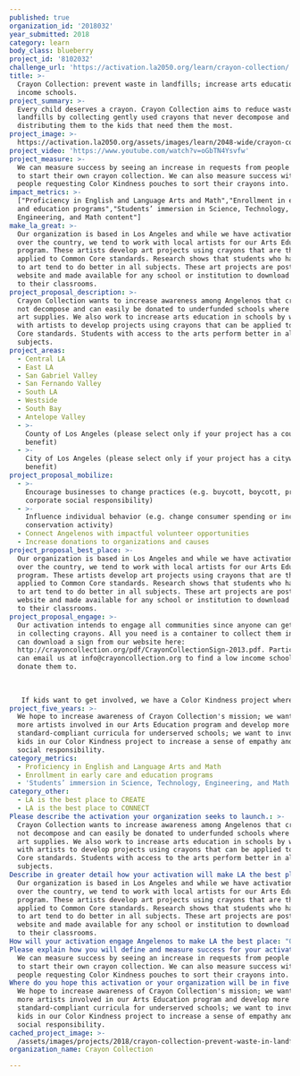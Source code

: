 ```yaml
---
published: true
organization_id: '2018032'
year_submitted: 2018
category: learn
body_class: blueberry
project_id: '8102032'
challenge_url: 'https://activation.la2050.org/learn/crayon-collection/'
title: >-
  Crayon Collection: prevent waste in landfills; increase arts education in low
  income schools.
project_summary: >-
  Every child deserves a crayon. Crayon Collection aims to reduce waste in
  landfills by collecting gently used crayons that never decompose and
  distributing them to the kids that need them the most.
project_image: >-
  https://activation.la2050.org/assets/images/learn/2048-wide/crayon-collection.jpg
project_video: 'https://www.youtube.com/watch?v=oGbTN4Ysvfw'
project_measure: >-
  We can measure success by seeing an increase in requests from people who want
  to start their own crayon collection. We can also measure success with more
  people requesting Color Kindness pouches to sort their crayons into.
impact_metrics: >-
  ["Proficiency in English and Language Arts and Math","Enrollment in early care
  and education programs","Students’ immersion in Science, Technology,
  Engineering, and Math content"]
make_la_great: >-
  Our organization is based in Los Angeles and while we have activations all
  over the country, we tend to work with local artists for our Arts Education
  program. These artists develop art projects using crayons that are then
  applied to Common Core standards. Research shows that students who have access
  to art tend to do better in all subjects. These art projects are posted on our
  website and made available for any school or institution to download and apply
  to their classrooms.
project_proposal_description: >-
  Crayon Collection wants to increase awareness among Angelenos that crayons do
  not decompose and can easily be donated to underfunded schools where kids need
  art supplies. We also work to increase arts education in schools by working
  with artists to develop projects using crayons that can be applied to Common
  Core standards. Students with access to the arts perform better in all
  subjects.
project_areas:
  - Central LA
  - East LA
  - San Gabriel Valley
  - San Fernando Valley
  - South LA
  - Westside
  - South Bay
  - Antelope Valley
  - >-
    County of Los Angeles (please select only if your project has a countywide
    benefit)
  - >-
    City of Los Angeles (please select only if your project has a citywide
    benefit)
project_proposal_mobilize:
  - >-
    Encourage businesses to change practices (e.g. buycott, boycott, promote
    corporate social responsibility)
  - >-
    Influence individual behavior (e.g. change consumer spending or increase
    conservation activity)
  - Connect Angelenos with impactful volunteer opportunities
  - Increase donations to organizations and causes
project_proposal_best_place: >-
  Our organization is based in Los Angeles and while we have activations all
  over the country, we tend to work with local artists for our Arts Education
  program. These artists develop art projects using crayons that are then
  applied to Common Core standards. Research shows that students who have access
  to art tend to do better in all subjects. These art projects are posted on our
  website and made available for any school or institution to download and apply
  to their classrooms.
project_proposal_engage: >-
  Our activation intends to engage all communities since anyone can get involved
  in collecting crayons. All you need is a container to collect them in and you
  can download a sign from our website here:
  http://crayoncollection.org/pdf/CrayonCollectionSign-2013.pdf. Participants
  can email us at info@crayoncollection.org to find a low income school to
  donate them to. 
   
   
   
   If kids want to get involved, we have a Color Kindness project where kids take the initiative to collect crayons. They then sort them into linen pouches that we provide and the kids write a kindness note to the recipient child that is included in the pouch. The Color Kindness project will create a global movement for change by kids, for kids, that spreads love and kindness while connecting children to one another.
project_five_years: >-
  We hope to increase awareness of Crayon Collection's mission; we want to get
  more artists involved in our Arts Education program and develop more
  standard-compliant curricula for underserved schools; we want to involve more
  kids in our Color Kindness project to increase a sense of empathy and exercise
  social responsibility.
category_metrics:
  - Proficiency in English and Language Arts and Math
  - Enrollment in early care and education programs
  - 'Students’ immersion in Science, Technology, Engineering, and Math content'
category_other:
  - LA is the best place to CREATE
  - LA is the best place to CONNECT
Please describe the activation your organization seeks to launch.: >-
  Crayon Collection wants to increase awareness among Angelenos that crayons do
  not decompose and can easily be donated to underfunded schools where kids need
  art supplies. We also work to increase arts education in schools by working
  with artists to develop projects using crayons that can be applied to Common
  Core standards. Students with access to the arts perform better in all
  subjects.
Describe in greater detail how your activation will make LA the best place?: >-
  Our organization is based in Los Angeles and while we have activations all
  over the country, we tend to work with local artists for our Arts Education
  program. These artists develop art projects using crayons that are then
  applied to Common Core standards. Research shows that students who have access
  to art tend to do better in all subjects. These art projects are posted on our
  website and made available for any school or institution to download and apply
  to their classrooms. 
How will your activation engage Angelenos to make LA the best place: "Our activation intends to engage all communities since anyone can get involved in collecting crayons. All you need is a container to collect them in and you can download a sign from our website here: http://crayoncollection.org/pdf/CrayonCollectionSign-2013.pdf. Participants can email us at info@crayoncollection.org to find a low income school to donate them to. \r\n\r\nIf kids want to get involved, we have a Color Kindness project where kids take the initiative to collect crayons. They then sort them into linen pouches that we provide and the kids write a kindness note to the recipient child that is included in the pouch. The Color Kindness project will create a global movement for change by kids, for kids, that spreads love and kindness while connecting children to one another."
Please explain how you will define and measure success for your activation.: >-
  We can measure success by seeing an increase in requests from people who want
  to start their own crayon collection. We can also measure success with more
  people requesting Color Kindness pouches to sort their crayons into. 
Where do you hope this activation or your organization will be in five years?: >-
  We hope to increase awareness of Crayon Collection's mission; we want to get
  more artists involved in our Arts Education program and develop more
  standard-compliant curricula for underserved schools; we want to involve more
  kids in our Color Kindness project to increase a sense of empathy and exercise
  social responsibility.
cached_project_image: >-
  /assets/images/projects/2018/crayon-collection-prevent-waste-in-landfills-increase-arts-education-in-low-income-schools/activation.la2050.org/assets/images/learn/2048-wide/crayon-collection.jpg
organization_name: Crayon Collection

---
```

